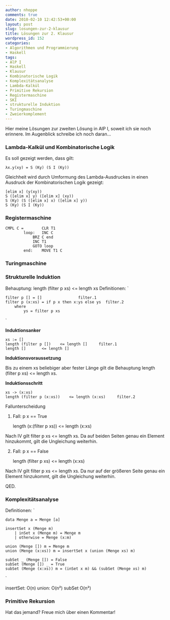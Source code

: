 ```yaml
---
author: nhoppe
comments: true
date: 2010-02-10 12:42:53+00:00
layout: post
slug: losungen-zur-2-klausur
title: Lösungen zur 2. Klausur
wordpress_id: 152
categories:
- Algorithmen und Programmierung
- Haskell
tags:
- AlP I
- Haskell
- Klausur
- Kombinatorische Logik
- Komplexitätsanalyse
- Lambda-Kalkül
- Primitive Rekursion
- Registermaschine
- SKI
- strukturelle Induktion
- Turingmaschine
- Zweierkomplement
---
```


Hier meine Lösungen zur zweiten Lösung in AlP I, soweit ich sie noch erinnere.
Im Augenblick schreibe ich noch daran...





<!-- more -->



### Lambda-Kalkül und Kombinatorische Logik



Es soll gezeigt werden, dass gilt:

    
    λx.y(xy) = S (Ky) (S I (Ky))



Gleichheit wird durch Umformung des Lambda-Ausdruckes in einen Ausdruck der Kombinatorischen Logik gezeigt:

    
    [elim x] (y(xy))
    S ([elim x] y) ([elim x] (xy))
    S (Ky) (S ([elim x] x) ([elim x] y))
    S (Ky) (S I (Ky))
    





### Registermaschine




    
    
    CMPL C =		CLR T1
    		loop:	INC C
    			BRZ C end
    			INC T1
    			GOTO loop
    		end:	MOVE T1 C
    





### Turingmaschine





### Strukturelle Induktion



Behauptung: length (filter p xs) <= length xs
Definitionen:
`
    
    
    filter p [] = []				filter.1
    filter p (x:xs) = if p x then x:ys else ys	filter.2
    	where
    		ys = filter p xs
    

`

**Induktionsanker**


    
    
    xs := []
    length (filter p [])	<= length []	 filter.1
    length []		<= length []
    



**Induktionsvoraussetzung**

Bis zu einem xs beliebiger aber fester Länge gilt die Behauptung length (filter p xs)	<= length xs.

**Induktionsschritt**


    
    
    xs -> (x:xs)
    length (filter p (x:xs))	<= length (x:xs)	 filter.2
    



Fallunterscheidung

1. Fall: p x == True

    
    
    length (x:(filter p xs))	<= length (x:xs)
    


Nach IV gilt filter p xs <= length xs. Da auf beiden Seiten genau ein Element hinzukommt, gilt die Ungleichung weiterhin.

2. Fall: p x == False

    
    
    length (filter p xs)		<= length (x:xs)
    


Nach IV gilt filter p xs <= length xs. Da nur auf der größeren Seite genau ein Element hinzukommt, gilt die Ungleichung weiterhin.

QED.



### Komplexitätsanalyse



Definitionen:
`
    
    
    data Menge a = Menge [a]
    
    insertSet x (Menge m)
    	| inSet x (Menge m) = Menge m
    	| otherwise = Menge (x:m)
    
    union (Menge []) m = Menge m
    union (Menge (x:xs)) m = insertSet x (union (Menge xs) m)
    
    subSet _ (Menge []) = False
    subSet (Menge []) _ = True
    subSet (Menge (x:xs)) m = (inSet x m) && (subSet (Menge xs) m)
    

`

insertSet: O(n)
union: O(n²)
subSet O(n²)



### Primitive Rekursion



Hat das jemand? Freue mich über einen Kommentar!
